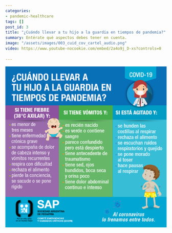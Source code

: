 ```yaml
---
categories:
- pandemic-healthcare
tags: []
post_id: 3
title: "¿Cuándo llevar a tu hijo a la guardia en tiempos de pandemia?"
summary: Entérate qué aspectos debes tener en cuenta.
image: "/assets/images/003_cuid_cov_cartel_audio.png"
video: https://www.youtube-nocookie.com/embed/2a4o9j_D-xs?controls=0

---
```

![](/assets/images/003_cuid_cov_cartel_audio.png)